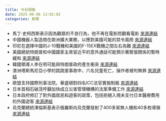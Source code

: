 ```yaml
---
title: 今日頭條
date: 2025-06-06 13:02:02
categories: 新聞            
---
```

- 馬丁·史柯西斯表示因為觀眾的不良行為，他不再在電影院觀看電影 [來源連結](https://www.theguardian.com/film/2025/jun/06/martin-scorsese-no-longer-watches-films-in-cinemas-due-to-audience-bad-behaviour)
- 中國機器人製造商在歐洲擴大業務，以應對美國可能的禁令風險 [來源連結](https://asiatimes.com/2025/06/us-trojan-horse-alarms-pushing-chinas-robots-to-europe/)
- 印尼在選擇中國的J-10戰機和美國的F-15EX戰機之間左右為難 [來源連結](https://asiatimes.com/2025/06/indonesia-torn-between-chinas-j-10-and-us-f-15ex/)
- 美國總統特朗普和中國國家主席習近平的意外通話可能預示著緊張關係的暫時緩和 [來源連結](https://asiatimes.com/2025/06/hopes-for-a-xi-trump-summit-are-naively-misplaced/)
- 韓國領導人李在明可能與特朗普政府產生衝突 [來源連結](https://asiatimes.com/2025/06/korean-leader-lee-likely-on-a-collision-course-with-trump/)
- 澳洲塔斯馬尼亞小學的跳跳堡事故中，六名兒童死亡，操作者被判無罪 [來源連結](https://www.theguardian.com/australia-news/2025/jun/06/woman-who-set-up-hillcrest-jumping-castle-not-guilty-following-deaths-of-six-primary-school-students-in-tasmania-ntwnfb)
- 歐盟支持國際刑事法院，華盛頓對四名ICC法官實施制裁 [來源連結](https://www.japantimes.co.jp/news/2025/06/06/world/crime-legal/eu-backs-icc/)
- 日本首相石破茂呼籲加快成立災害管理機構的法案準備工作 [來源連結](https://www.japantimes.co.jp/news/2025/06/06/japan/politics/disaster-agency-bill-urge/)
- 日本政府修訂了對外國居民和遊客的政策，包括拒絕入境未支付日本醫療費用的外國遊客 [來源連結](https://www.japantimes.co.jp/news/2025/06/06/japan/foreign-residents-health-care/)
- 烏克蘭總統澤倫斯基表示俄羅斯向烏克蘭發射了400多架無人機和40多枚導彈 [來源連結](https://www.theguardian.com/world/2025/jun/06/russia-mounts-deadly-barrage-of-kyiv-after-vowing-revenge-for-ukraine-attack-on-bomber-fleet)



